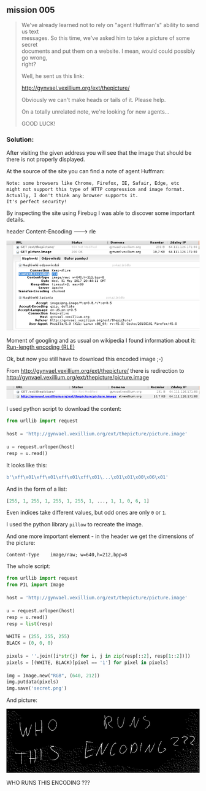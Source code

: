 ## mission 005

>We've already learned not to rely on "agent Huffman's" ability to send us text<br>
>messages. So this time, we've asked him to take a picture of some secret<br>
>documents and put them on a website. I mean, would could possibly go wrong,<br>
>right?
>
>Well, he sent us this link:
>
>  http://gynvael.vexillium.org/ext/thepicture/
>
>Obviously we can't make heads or tails of it. Please help.
>
>On a totally unrelated note, we're looking for new agents...
>
>GOOD LUCK!

### Solution:

After visiting the given address you will see that the image that should be there is not properly displayed.

At the source of the site you can find a note of agent Huffman:

```
Note: some browsers like Chrome, Firefox, IE, Safair, Edge, etc
might not support this type of HTTP compression and image format.
Actually, I don't think any browser supports it.
It's perfect security!
```

By inspecting the site using Firebug I was able to discover some important details.

header Content-Encoding ---> rle

![content_header](content_header.png)

Moment of googling and as usual on wikipedia I found information about it: [Run-length encoding (RLE)](https://en.wikipedia.org/wiki/Run-length_encoding)

Ok, but now you still have to download this encoded image ;-)

From http://gynvael.vexillium.org/ext/thepicture/ there is redirection to http://gynvael.vexillium.org/ext/thepicture/picture.image

![redirection](redirection.png)

I used python script to download the content:

```python
from urllib import request

host = 'http://gynvael.vexillium.org/ext/thepicture/picture.image'

u = request.urlopen(host)
resp = u.read()
```

It looks like this:

```python
b'\xff\x01\xff\x01\xff\x01\xff\x01\...\x01\x01\x00\x06\x01'
```

And in the form of a list:

```python
[255, 1, 255, 1, 255, 1, 255, 1, ..., 1, 1, 0, 6, 1]
```

Even indices take different values, but odd ones are only `0` or `1`.

I used the python library `pillow` to recreate the image.

And one more important element - in the header we get the dimensions of the picture:

```
Content-Type	image/raw; w=640,h=212,bpp=8
```

The whole script:

```python
from urllib import request
from PIL import Image

host = 'http://gynvael.vexillium.org/ext/thepicture/picture.image'

u = request.urlopen(host)
resp = u.read()
resp = list(resp)

WHITE = (255, 255, 255)
BLACK = (0, 0, 0)

pixels = ''.join([i*str(j) for i, j in zip(resp[::2], resp[1::2])])
pixels = [(WHITE, BLACK)[pixel == '1'] for pixel in pixels]

img = Image.new("RGB", (640, 212))
img.putdata(pixels)
img.save('secret.png')
```

And picture:

![secret](secret.png)

WHO RUNS THIS ENCODING ???
